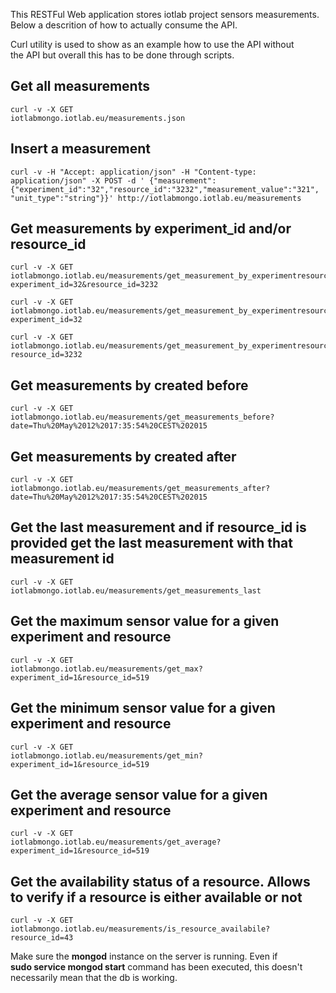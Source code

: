 This RESTFul Web application stores iotlab project sensors measurements.  
Below a descrition of how to actually consume the API.

Curl utility is used to show as an example how to use the API without  
the API but overall this has to be done through scripts.

## Get all measurements

    curl -v -X GET  
    iotlabmongo.iotlab.eu/measurements.json

## Insert a measurement

    curl -v -H "Accept: application/json" -H "Content-type: application/json" -X POST -d ' {"measurement":{"experiment_id":"32","resource_id":"3232","measurement_value":"321",
    "unit_type":"string"}}' http://iotlabmongo.iotlab.eu/measurements

## Get measurements by experiment_id and/or resource_id

    curl -v -X GET  
    iotlabmongo.iotlab.eu/measurements/get_measurement_by_experimentresource?experiment_id=32&resource_id=3232

    curl -v -X GET  
    iotlabmongo.iotlab.eu/measurements/get_measurement_by_experimentresource?experiment_id=32

    curl -v -X GET  
    iotlabmongo.iotlab.eu/measurements/get_measurement_by_experimentresource?resource_id=3232

## Get measurements by created before

    curl -v -X GET  
    iotlabmongo.iotlab.eu/measurements/get_measurements_before?date=Thu%20May%2012%2017:35:54%20CEST%202015

## Get measurements by created after

    curl -v -X GET  
    iotlabmongo.iotlab.eu/measurements/get_measurements_after?date=Thu%20May%2012%2017:35:54%20CEST%202015

## Get the last measurement and if resource_id is provided get the last measurement with that measurement id

    curl -v -X GET  
    iotlabmongo.iotlab.eu/measurements/get_measurements_last

## Get the maximum sensor value for a given experiment and resource

    curl -v -X GET  
    iotlabmongo.iotlab.eu/measurements/get_max?experiment_id=1&resource_id=519

## Get the minimum sensor value for a given experiment and resource

    curl -v -X GET  
    iotlabmongo.iotlab.eu/measurements/get_min?experiment_id=1&resource_id=519

## Get the average sensor value for a given experiment and resource

    curl -v -X GET  
    iotlabmongo.iotlab.eu/measurements/get_average?experiment_id=1&resource_id=519

## Get the availability status of a resource. Allows to verify if a resource is either available or not

    curl -v -X GET  
    iotlabmongo.iotlab.eu/measurements/is_resource_availabile?resource_id=43
    

Make sure the **mongod** instance on the server is running. Even if  
**sudo service mongod start** command has been executed, this doesn't  
necessarily mean that the db is working.
